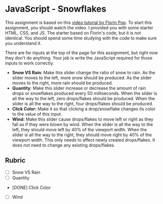 # JavaScript - Snowflakes

This assignment is based on this [video tutorial by Florin Pop](https://www.youtube.com/watch?v=_ARGxz_cU_o). To start this assignment, you should watch the video. I provided you with some starter HTML, CSS, and JS. The starter based on Florin's code, but it is not identical. You should spend some time studying with the code to make sure you understand it.

There are for inputs at the top of the page for this assignment, but right now they don't do anything. Your job is write the JavaScript required for those inputs to work correctly.

- **Snow VS Rain**: Make this slider change the ratio of snow to rain. As the slider moves to the left, more snow should be produced. As the slider moves to the right, more rain should be produced.
- **Quantity**: Make this slider increase or decrease the amount of rain drops or snowflakes produced every 50 milliseconds. When the slider is all the way to the left, zero drops/flakes should be produced. When the slider is all the way to the right, four drops/flakes should be produced.
- **Click Color:** Make it so that clicking a drop/snowflake changes its color to the value of this input.
- **Wind:** Make this slider cause drops/flakes to move left or right as they fall as if they were blown by wind. When the slider is all the way to the left, they should move left by 40% of the viewport width. When the slider is all the way to the right, they should move right by 40% of the viewport width. This only needs to affect newly created drops/flakes. It does not need to change any existing drops/flakes.

## Rubric

- [ ] Snow VS Rain
- [ ] Quantity
- [DONE] Click Color
- [ ] Wind
